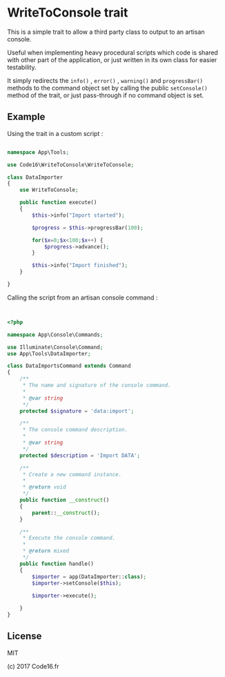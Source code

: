# WriteToConsole trait

This is a simple trait to allow a third party class to output to an artisan console. 

Useful when implementing heavy procedural scripts which code is shared with other part of the application, or just written in its own class for easier testability. 

It simply redirects the `info()` , `error()` , `warning()` and `progressBar()` methods to the command object set by calling the public `setConsole()` method of the trait, or just pass-through if no command object is set. 

## Example

Using the trait in a custom script : 

```php

namespace App\Tools;

use Code16\WriteToConsole\WriteToConsole;

class DataImporter
{
	use WriteToConsole;

	public function execute()
	{
		$this->info("Import started");

		$progress = $this->progressBar(100);

		for($x=0;$x<100;$x++) {
			$progress->advance();
		}

		$this->info("Import finished");
	}

}

```

Calling the script from an artisan console command : 

```php


<?php

namespace App\Console\Commands;

use Illuminate\Console\Command;
use App\Tools\DataImporter;

class DataImportsCommand extends Command
{
    /**
     * The name and signature of the console command.
     *
     * @var string
     */
    protected $signature = 'data:import';

    /**
     * The console command description.
     *
     * @var string
     */
    protected $description = 'Import DATA';

    /**
     * Create a new command instance.
     *
     * @return void
     */
    public function __construct()
    {
        parent::__construct();
    }

    /**
     * Execute the console command.
     *
     * @return mixed
     */
    public function handle()
    {   
        $importer = app(DataImporter::class);
        $importer->setConsole($this);
        
        $importer->execute();

    }
}

```


## License

MIT

(c) 2017 Code16.fr